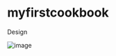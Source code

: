 # myfirstcookbook

Design

![image](https://user-images.githubusercontent.com/8231725/151982302-48b50fef-e3ee-48a5-a1d8-0cf54c2b72ce.png)




